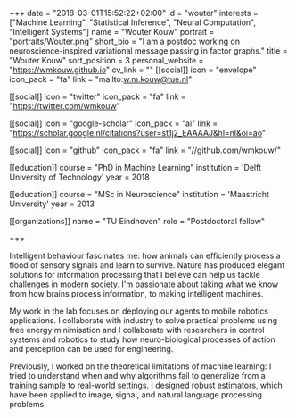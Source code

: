 +++
date = "2018-03-01T15:52:22+02:00"
id = "wouter"
interests = ["Machine Learning", "Statistical Inference", "Neural Computation", "Intelligent Systems"]
name = "Wouter Kouw"
portrait = "portraits/Wouter.png"
short_bio = "I am a postdoc working on neuroscience-inspired variational message passing in factor graphs."
title = "Wouter Kouw"
sort_position = 3
personal_website = "https://wmkouw.github.io"
cv_link = ""
[[social]]
    icon = "envelope"
    icon_pack = "fa"
    link = "mailto:w.m.kouw@tue.nl"

[[social]]
    icon = "twitter"
    icon_pack = "fa"
    link = "https://twitter.com/wmkouw"

[[social]]
    icon = "google-scholar"
    icon_pack = "ai"
    link = "https://scholar.google.nl/citations?user=st1j2_EAAAAJ&hl=nl&oi=ao"

[[social]]
    icon = "github"
    icon_pack = "fa"
    link = "//github.com/wmkouw/"

[[education]]
    course = "PhD in Machine Learning"
    institution = 'Delft University of Technology'
    year = 2018

[[education]]
    course = "MSc in Neuroscience"
    institution = 'Maastricht University'
    year = 2013

[[organizations]]
    name = "TU Eindhoven"
    role = "Postdoctoral fellow"

+++

Intelligent behaviour fascinates me: how animals can efficiently process a flood of sensory signals and learn to survive. Nature has produced elegant solutions for information processing that I believe can help us tackle challenges in modern society. I'm passionate about taking what we know from how brains process information, to making intelligent machines.

My work in the lab focuses on deploying our agents to mobile robotics applications. I collaborate with industry to solve practical problems using free energy minimisation and I collaborate with researchers in control systems and robotics to study how neuro-biological processes of action and perception can be used for engineering.

Previously, I worked on the theoretical limitations of machine learning: I tried to understand when and why algorithms fail to generalize from a training sample to real-world settings. I designed robust estimators, which have been applied to image, signal, and natural language processing problems.

